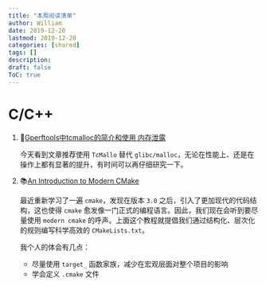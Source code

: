 ```yaml
---
title: "本周阅读清单"
author: William
date: 2019-12-20
lastmod: 2019-12-20
categories: [shared]
tags: []
description: 
draft: false
ToC: true
---
```


# C/C++

1. 🔖[Gperftools中tcmalloc的简介和使用 内存泄露](http://www.cppblog.com/markqian86/archive/2018/08/24/215870.html)

    今天看到文章推荐使用 `TcMallo` 替代 `glibc/malloc`，无论在性能上、还是在操作上都有显著的提升，有时间可以再仔细研究一下。

2. 📚[An Introduction to Modern CMake](https://cliutils.gitlab.io/modern-cmake/)

    最近重新学习了一遍 `cmake`，发现在版本 `3.0` 之后，引入了更加现代的代码结构，这也使得 `cmake` 愈发像一门正式的编程语言。因此，我们现在会听到要尽量使用 `modern cmake` 的呼声。上面这个教程就提倡我们通过结构化、层次化的规则编写科学高效的 `CMakeLists.txt`。

    我个人的体会有几点：
    - 尽量使用 `target_` 函数家族，减少在宏观层面对整个项目的影响
    - 学会定义 `.cmake` 文件
